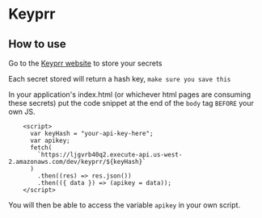 # Keyprr


## How to use

Go to the [Keyprr website](https://keyprr.netlify.app/) to store your secrets

Each secret stored will return a hash key, `make sure you save this`

In your application's index.html (or whichever html pages are consuming these secrets)
put the code snippet at the end of the `body` tag `BEFORE` your own JS.

```
    <script>
      var keyHash = "your-api-key-here";
      var apikey;
      fetch(
        `https://ljgvrb40q2.execute-api.us-west-2.amazonaws.com/dev/keyprr/${keyHash}`
      )
        .then((res) => res.json())
        .then(({ data }) => (apikey = data));
    </script>
```

You will then be able to access the variable `apikey` in your own script.